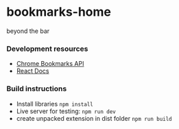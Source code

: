 # bookmarks-home
beyond the bar

### Development resources
- [Chrome Bookmarks API](https://developer.chrome.com/docs/extensions/reference/api/bookmarks)
- [React Docs](https://react.dev/)

### Build instructions
- Install libraries `npm install`
- Live server for testing: `npm run dev`
- create unpacked extension in dist folder `npm run build`